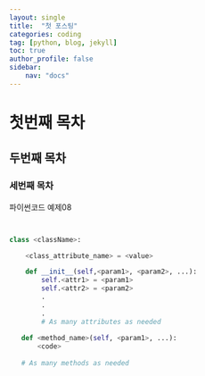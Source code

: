 ```yaml
---
layout: single
title:  "첫 포스팅"
categories: coding
tag: [python, blog, jekyll]
toc: true
author_profile: false
sidebar:
    nav: "docs"
---
```


# 첫번째 목차

## 두번째 목차

### 세번째 목차

파이썬코드 예제08
```python


class <className>:

    <class_attribute_name> = <value>

    def __init__(self,<param1>, <param2>, ...):
        self.<attr1> = <param1>
        self.<attr2> = <param2>
        .
        .
        .
        # As many attributes as needed
    
   def <method_name>(self, <param1>, ...):
       <code>
       
   # As many methods as needed

   ```